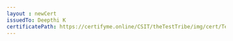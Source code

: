 ```yaml
--- 
layout : newCert 
issuedTo: Deepthi K
certificatePath: https://certifyme.online/CSIT/theTestTribe/img/cert/TestFlix/DeepthiK_9df1e.png
--- 
```

